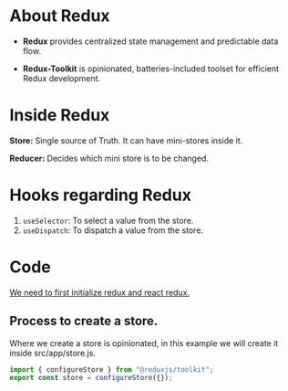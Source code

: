 # About Redux

- **Redux** provides centralized state management and predictable data flow.

- **Redux-Toolkit** is opinionated, batteries-included toolset for efficient Redux development.

# Inside Redux

**Store:** Single source of Truth. It can have mini-stores inside it.

**Reducer:** Decides which mini store is to be changed.

# Hooks regarding Redux

1. `useSelector`: To select a value from the store.
2. `useDispatch`: To dispatch a value from the store.

# Code

[We need to first initialize redux and react redux.](https://redux-toolkit.js.org/introduction/getting-started)

## Process to create a store.

Where we create a store is opinionated, in this example we will create it inside src/app/store.js.

```js
import { configureStore } from "@reduxjs/toolkit";
export const store = configureStore({});
```
